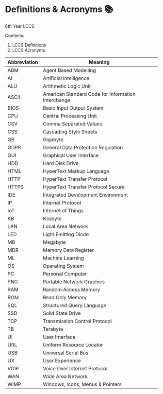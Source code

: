 # Definitions & Acronyms 📚
6th Year LCCS

Contents:
1. LCCS Definitions
2. LCCS Acronyms


| Abbreviation | Meaning                                       |
|--------------|-----------------------------------------------|
| ABM          | Agent Based Modelling                         |
| AI           | Artificial Intelligence                       |
| ALU          | Arithmetic Logic Unit                         |
| ASCII        | American Standard Code for Information Interchange |
| BIOS         | Basic Input Output System                     |
| CPU          | Central Processing Unit                       |
| CSV          | Comma Separated Values                        |
| CSS          | Cascading Style Sheets                        |
| GB           | Gigabyte                                      |
| GDPR         | General Data Protection Regulation            |
| GUI          | Graphical User Interface                      |
| HDD          | Hard Disk Drive                               |
| HTML         | HyperText Markup Language                     |
| HTTP         | HyperText Transfer Protocol                   |
| HTTPS        | HyperText Transfer Protocol Secure            |
| IDE          | Integrated Development Environment            |
| IP           | Internet Protocol                             |
| IoT          | Internet of Things                            |
| KB           | Kilobyte                                      |
| LAN          | Local Area Network                            |
| LED          | Light Emitting Diode                          |
| MB           | Megabyte                                      |
| MDR          | Memory Data Register                          |
| ML           | Machine Learning                              |
| OS           | Operating System                              |
| PC           | Personal Computer                             |
| PNG          | Portable Network Graphics                     |
| RAM          | Random Access Memory                          |
| ROM          | Read Only Memory                              |
| SQL          | Structured Query Language                     |
| SSD          | Solid State Drive                             |
| TCP          | Transmission Control Protocol                 |
| TB           | Terabyte                                      |
| UI           | User Interface                                |
| URL          | Uniform Resource Locator                      |
| USB          | Universal Serial Bus                          |
| UX           | User Experience                               |
| VOIP         | Voice Over Internet Protocol                  |
| WAN          | Wide Area Network                             |
| WIMP         | Windows, Icons, Menus & Pointers              |

